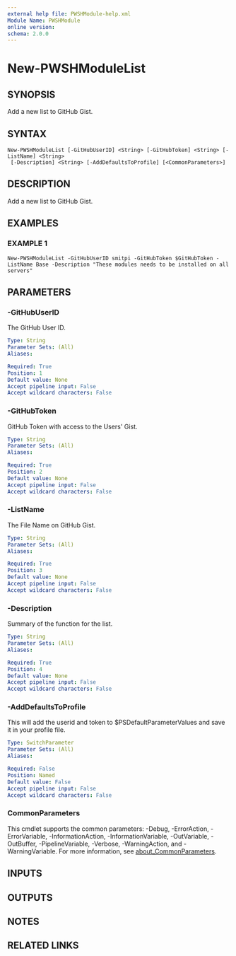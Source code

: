 ```yaml
---
external help file: PWSHModule-help.xml
Module Name: PWSHModule
online version:
schema: 2.0.0
---
```


# New-PWSHModuleList

## SYNOPSIS
Add a new list to GitHub Gist.

## SYNTAX

```
New-PWSHModuleList [-GitHubUserID] <String> [-GitHubToken] <String> [-ListName] <String>
 [-Description] <String> [-AddDefaultsToProfile] [<CommonParameters>]
```

## DESCRIPTION
Add a new list to GitHub Gist.

## EXAMPLES

### EXAMPLE 1
```
New-PWSHModuleList -GitHubUserID smitpi -GitHubToken $GitHubToken -ListName Base -Description "These modules needs to be installed on all servers"
```

## PARAMETERS

### -GitHubUserID
The GitHub User ID.

```yaml
Type: String
Parameter Sets: (All)
Aliases:

Required: True
Position: 1
Default value: None
Accept pipeline input: False
Accept wildcard characters: False
```

### -GitHubToken
GitHub Token with access to the Users' Gist.

```yaml
Type: String
Parameter Sets: (All)
Aliases:

Required: True
Position: 2
Default value: None
Accept pipeline input: False
Accept wildcard characters: False
```

### -ListName
The File Name on GitHub Gist.

```yaml
Type: String
Parameter Sets: (All)
Aliases:

Required: True
Position: 3
Default value: None
Accept pipeline input: False
Accept wildcard characters: False
```

### -Description
Summary of the function for the list.

```yaml
Type: String
Parameter Sets: (All)
Aliases:

Required: True
Position: 4
Default value: None
Accept pipeline input: False
Accept wildcard characters: False
```

### -AddDefaultsToProfile
This will add the userid and token to $PSDefaultParameterValues and save it in your profile file.

```yaml
Type: SwitchParameter
Parameter Sets: (All)
Aliases:

Required: False
Position: Named
Default value: False
Accept pipeline input: False
Accept wildcard characters: False
```

### CommonParameters
This cmdlet supports the common parameters: -Debug, -ErrorAction, -ErrorVariable, -InformationAction, -InformationVariable, -OutVariable, -OutBuffer, -PipelineVariable, -Verbose, -WarningAction, and -WarningVariable. For more information, see [about_CommonParameters](http://go.microsoft.com/fwlink/?LinkID=113216).

## INPUTS

## OUTPUTS

## NOTES

## RELATED LINKS

